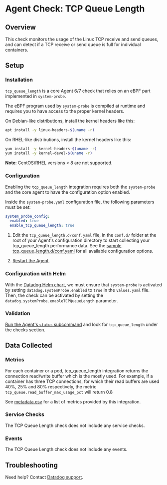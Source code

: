 # Agent Check: TCP Queue Length

## Overview

This check monitors the usage of the Linux TCP receive and send queues, and can detect if a TCP receive or send queue is full for individual containers.

## Setup

### Installation

`tcp_queue_length` is a core Agent 6/7 check that relies on an eBPF part implemented in `system-probe`.

The eBPF program used by `system-probe` is compiled at runtime and requires you to have access to the proper kernel headers.

On Debian-like distributions, install the kernel headers like this:
```sh
apt install -y linux-headers-$(uname -r)
```

On RHEL-like distributions, install the kernel headers like this:
```sh
yum install -y kernel-headers-$(uname -r)
yum install -y kernel-devel-$(uname -r)
```

**Note**: CentOS/RHEL versions < 8 are not supported.

### Configuration

Enabling the `tcp_queue_length` integration requires both the `system-probe` and the core agent to have the configuration option enabled.

Inside the `system-probe.yaml` configuration file, the following parameters must be set:
```yaml
system_probe_config:
  enabled: true
  enable_tcp_queue_length: true
```

1. Edit the `tcp_queue_length.d/conf.yaml` file, in the `conf.d/` folder at the root of your
   Agent's configuration directory to start collecting your tcp_queue_length performance data.
   See the [sample tcp_queue_length.d/conf.yaml][1] for all available configuration options.

2. [Restart the Agent][3].


### Configuration with Helm

With the [Datadog Helm chart][2], we must ensure that `system-probe` is activated by setting `datadog.systemProbe.enabled` to `true` in the `values.yaml` file.
Then, the check can be activated by setting the `datadog.systemProbe.enableTCPQueueLength` parameter.

### Validation

[Run the Agent's `status` subcommand][3] and look for `tcp_queue_length` under the checks section.

## Data Collected

### Metrics

For each container or a pod, tcp_queue_length integration returns the connection read/write buffer which is the mostly used. For example, if a container has three TCP connections, for which their read buffers are used 40%, 25% and 80% respectively, the metric `tcp_queue.read_buffer_max_usage_pct` will return 0.8

See [metadata.csv][4] for a list of metrics provided by this integration.

### Service Checks

The TCP Queue Length check does not include any service checks.

### Events

The TCP Queue Length check does not include any events.

## Troubleshooting

Need help? Contact [Datadog support][5].

[1]: https://github.com/DataDog/datadog-agent/blob/master/cmd/agent/dist/conf.d/tcp_queue_length.d/conf.yaml.example
[2]: https://github.com/helm/charts/tree/master/stable/datadog
[3]: https://docs.datadoghq.com/agent/guide/agent-commands/#start-stop-and-restart-the-agent
[4]: https://github.com/DataDog/integrations-core/blob/master/tcp_queue_length/metadata.csv
[5]: https://docs.datadoghq.com/help/
